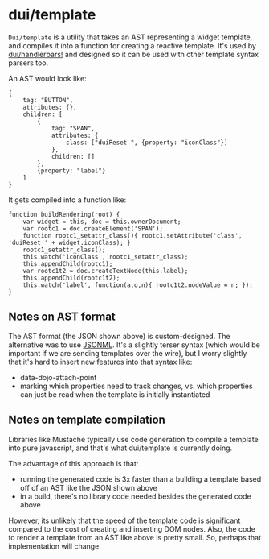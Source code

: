 # dui/template

`Dui/template` is a utility that takes an AST representing a widget template, and compiles it into
a function for creating a reactive template.   It's used by [dui/handlerbars!](handlebars.md) and designed
so it can be used with other template syntax parsers too.

An AST would look like:

	{
		tag: "BUTTON",
		attributes: {},
		children: [
			{
				tag: "SPAN",
				attributes: {
					class: ["duiReset ", {property: "iconClass"}]
				},
				children: []
			},
			{property: "label"}
		]
	}

It gets compiled into a function like:

	function buildRendering(root) {
		var widget = this, doc = this.ownerDocument;
		var rootc1 = doc.createElement('SPAN');
		function rootc1_setattr_class(){ rootc1.setAttribute('class', 'duiReset ' + widget.iconClass); }
		rootc1_setattr_class();
		this.watch('iconClass', rootc1_setattr_class);
		this.appendChild(rootc1);
		var rootc1t2 = doc.createTextNode(this.label);
		this.appendChild(rootc1t2);
		this.watch('label', function(a,o,n){ rootc1t2.nodeValue = n; });
	}

## Notes on AST format

The AST format (the JSON shown above) is custom-designed.  The alternative was to use
[JSONML](http://www.ibm.com/developerworks/library/x-jsonml/#c7).  It's a slightly terser syntax
(which would be important if we are sending templates over the wire), but I worry slightly that
it's hard to insert new features into that syntax like:

* data-dojo-attach-point
* marking which properties need to track changes, vs. which properties can just be read when the
  template is initially instantiated


## Notes on template compilation

Libraries like Mustache typically use code generation to compile a template into pure javascript,
and that's what dui/template is currently doing.

The advantage of this approach is that:

* running the generated code is 3x faster than a building a template based off of an AST like the JSON shown above
* in a build, there's no library code needed besides the generated code above

However, its unlikely that the speed of the template code is significant compared to the cost of
creating and inserting DOM nodes.   Also, the code to render a template from an AST like above is pretty small.
So, perhaps that implementation will change.

